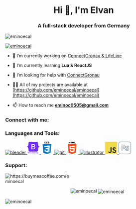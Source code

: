 <h1 align="center">Hi 👋, I'm Elvan</h1>
<h3 align="center">A full-stack developer from Germany</h3>

<p align="left"> <img src="https://komarev.com/ghpvc/?username=eminoecal&label=Profile%20views&color=0e75b6&style=flat" alt="eminoecal" /> </p>

<p align="left"> <a href="https://github.com/ryo-ma/github-profile-trophy"><img src="https://github-profile-trophy.vercel.app/?username=eminoecal" alt="eminoecal" /></a> </p>

- 🔭 I’m currently working on [ConnectGronau & LifeLine](https://github.com/eminoecal/ConnectGronau)

- 🌱 I’m currently learning **Lua & ReactJS**

- 🤝 I’m looking for help with [ConnectGronau](https://github.com/eminoecal/ConnectGronau)

- 👨‍💻 All of my projects are available at [https://github.com/eminoecal/eminoecal](https://github.com/eminoecal/eminoecal)

- 📫 How to reach me **eminoc0505@gmail.com**

<h3 align="left">Connect with me:</h3>
<p align="left">
</p>

<h3 align="left">Languages and Tools:</h3>
<p align="left"> <a href="https://www.blender.org/" target="_blank" rel="noreferrer"> <img src="https://download.blender.org/branding/community/blender_community_badge_white.svg" alt="blender" width="40" height="40"/> </a> <a href="https://getbootstrap.com" target="_blank" rel="noreferrer"> <img src="https://raw.githubusercontent.com/devicons/devicon/master/icons/bootstrap/bootstrap-plain-wordmark.svg" alt="bootstrap" width="40" height="40"/> </a> <a href="https://www.w3schools.com/css/" target="_blank" rel="noreferrer"> <img src="https://raw.githubusercontent.com/devicons/devicon/master/icons/css3/css3-original-wordmark.svg" alt="css3" width="40" height="40"/> </a> <a href="https://git-scm.com/" target="_blank" rel="noreferrer"> <img src="https://www.vectorlogo.zone/logos/git-scm/git-scm-icon.svg" alt="git" width="40" height="40"/> </a> <a href="https://www.w3.org/html/" target="_blank" rel="noreferrer"> <img src="https://raw.githubusercontent.com/devicons/devicon/master/icons/html5/html5-original-wordmark.svg" alt="html5" width="40" height="40"/> </a> <a href="https://www.adobe.com/in/products/illustrator.html" target="_blank" rel="noreferrer"> <img src="https://www.vectorlogo.zone/logos/adobe_illustrator/adobe_illustrator-icon.svg" alt="illustrator" width="40" height="40"/> </a> <a href="https://developer.mozilla.org/en-US/docs/Web/JavaScript" target="_blank" rel="noreferrer"> <img src="https://raw.githubusercontent.com/devicons/devicon/master/icons/javascript/javascript-original.svg" alt="javascript" width="40" height="40"/> </a> <a href="https://www.photoshop.com/en" target="_blank" rel="noreferrer"> <img src="https://raw.githubusercontent.com/devicons/devicon/master/icons/photoshop/photoshop-line.svg" alt="photoshop" width="40" height="40"/> </a> </p>

<h3 align="left">Support:</h3>
<p><a href="https://www.buymeacoffee.com/eminoecal"> <img align="left" src="https://cdn.buymeacoffee.com/buttons/v2/default-yellow.png" height="50" width="210" alt="https://buymeacoffee.com/eminoecal" /></a></p><br><br>

<p><img align="left" src="https://github-readme-stats.vercel.app/api/top-langs?username=eminoecal&show_icons=true&locale=en&layout=compact" alt="eminoecal" /></p>

<p>&nbsp;<img align="center" src="https://github-readme-stats.vercel.app/api?username=eminoecal&show_icons=true&locale=en" alt="eminoecal" /></p>

<p><img align="center" src="https://github-readme-streak-stats.herokuapp.com/?user=eminoecal&" alt="eminoecal" /></p>
